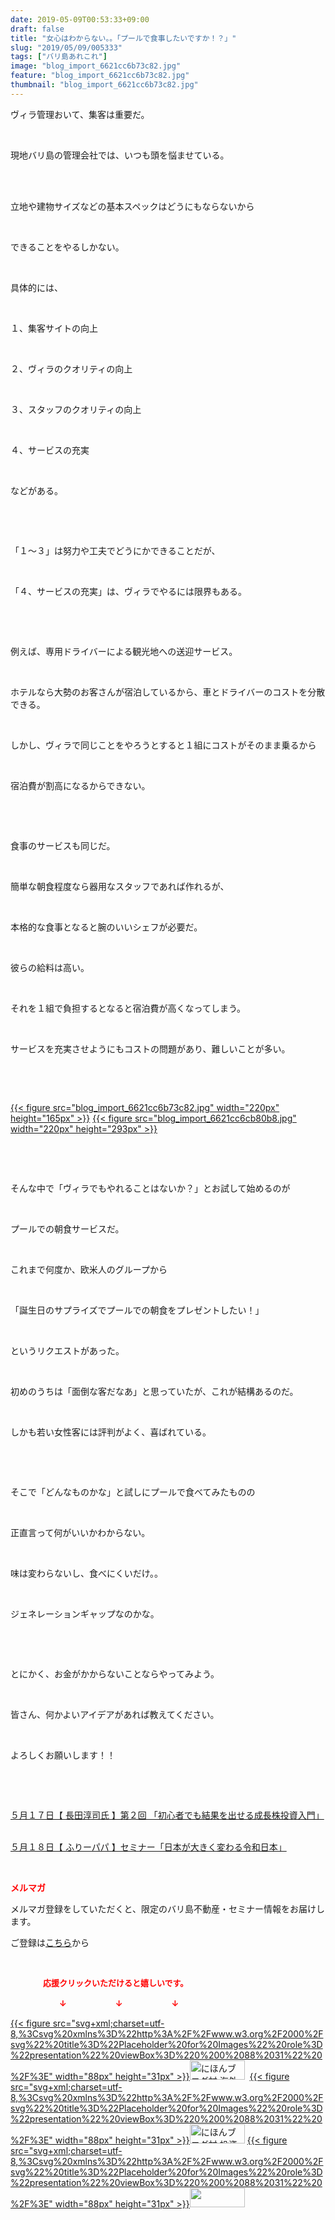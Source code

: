 ```yaml
---
date: 2019-05-09T00:53:33+09:00
draft: false
title: "女心はわからない。。「プールで食事したいですか！？」"
slug: "2019/05/09/005333"
tags: ["バリ島あれこれ"]
image: "blog_import_6621cc6b73c82.jpg"
feature: "blog_import_6621cc6b73c82.jpg"
thumbnail: "blog_import_6621cc6b73c82.jpg"
---
```

<p>ヴィラ管理おいて、集客は重要だ。</p><p> </p><p>現地バリ島の管理会社では、いつも頭を悩ませている。</p><p> </p><p><br/>立地や建物サイズなどの基本スペックはどうにもならないから</p><p> </p><p>できることをやるしかない。</p><p> </p><p>具体的には、</p><p> </p><p>１、集客サイトの向上</p><p> </p><p>２、ヴィラのクオリティの向上</p><p> </p><p>３、スタッフのクオリティの向上</p><p> </p><p>４、サービスの充実</p><p> </p><p>などがある。</p><p> </p><p> </p><p>「１～３」は努力や工夫でどうにかできることだが、</p><p> </p><p>「４、サービスの充実」は、ヴィラでやるには限界もある。</p><p> </p><p> </p><p>例えば、専用ドライバーによる観光地への送迎サービス。</p><p> </p><p>ホテルなら大勢のお客さんが宿泊しているから、車とドライバーのコストを分散できる。</p><p> </p><p>しかし、ヴィラで同じことをやろうとすると１組にコストがそのまま乗るから</p><p> </p><p>宿泊費が割高になるからできない。</p><p> </p><p> </p><p>食事のサービスも同じだ。</p><p> </p><p>簡単な朝食程度なら器用なスタッフであれば作れるが、</p><p> </p><p>本格的な食事となると腕のいいシェフが必要だ。</p><p> </p><p>彼らの給料は高い。</p><p> </p><p>それを１組で負担するとなると宿泊費が高くなってしまう。</p><p> </p><p>サービスを充実させようにもコストの問題があり、難しいことが多い。</p><p> </p><p> </p><p><a href="blog_import_6621cc6b73c82.jpg">{{< figure src="blog_import_6621cc6b73c82.jpg" width="220px" height="165px" >}}</a> <a href="blog_import_6621cc6cb80b8.jpg">{{< figure src="blog_import_6621cc6cb80b8.jpg" width="220px" height="293px" >}}</a></p><p> </p><p> </p><p>そんな中で「ヴィラでもやれることはないか？」とお試して始めるのが</p><p> </p><p>プールでの朝食サービスだ。</p><p> </p><p>これまで何度か、欧米人のグループから</p><p> </p><p>「誕生日のサプライズでプールでの朝食をプレゼントしたい！」</p><p> </p><p>というリクエストがあった。</p><p> </p><p>初めのうちは「面倒な客だなあ」と思っていたが、これが結構あるのだ。</p><p> </p><p>しかも若い女性客には評判がよく、喜ばれている。</p><p> </p><p> </p><p>そこで「どんなものかな」と試しにプールで食べてみたものの</p><p> </p><p>正直言って何がいいかわからない。</p><p> </p><p>味は変わらないし、食べにくいだけ。。</p><p> </p><p>ジェネレーションギャップなのかな。</p><p> </p><p> </p><p>とにかく、お金がかからないことならやってみよう。</p><p> </p><p>皆さん、何かよいアイデアがあれば教えてください。</p><p> </p><p>よろしくお願いします！！</p><p> </p><p> </p><p><a href="https://ameblo.jp/baliclub/entry-12458466781.html" target="_blank">５月１７日【 長田淳司氏 】第２回 「初心者でも結果を出せる成長株投資入門」</a></p><p><br/><a href="https://ameblo.jp/baliclub/entry-12458710368.html" target="_blank">５月１８日【 ふりーパパ 】セミナー「日本が大きく変わる令和日本」</a></p><p> </p><p><span style="font-weight: bold;"><span style="color: rgb(255, 0, 0);">メルマガ</span></span></p><p>メルマガ登録をしていただくと、限定のバリ島不動産・セミナー情報をお届けします。</p><p>ご登録は<a href="f9eeVI" target="_blank">こちら</a>から</p><p style="text-align: center;"> </p><p><font color="#ff0000" size="2"><strong>　　　　応援クリックいただけると嬉しいです。</strong></font></p><p><font color="#ff0000" size="2"><strong>　　　　　　↓　　　　　　↓　　　　　　↓</strong></font></p><p><a href="ranking.html?p_cid=01260127" id="&amp;blogmura_banner">{{< figure src="svg+xml;charset=utf-8,%3Csvg%20xmlns%3D%22http%3A%2F%2Fwww.w3.org%2F2000%2Fsvg%22%20title%3D%22Placeholder%20for%20Images%22%20role%3D%22presentation%22%20viewBox%3D%220%200%2088%2031%22%20%2F%3E" width="88px" height="31px" >}}<noscript><img alt="にほんブログ村 海外生活ブログ バリ島情報へ" border="0" height="31" src="//overseas.blogmura.com/bali/img/bali88_31.gif" width="88"></noscript></a>  <a href="ranking.html?p_cid=01260127" id="&amp;blogmura_banner">{{< figure src="svg+xml;charset=utf-8,%3Csvg%20xmlns%3D%22http%3A%2F%2Fwww.w3.org%2F2000%2Fsvg%22%20title%3D%22Placeholder%20for%20Images%22%20role%3D%22presentation%22%20viewBox%3D%220%200%2088%2031%22%20%2F%3E" width="88px" height="31px" >}}<noscript><img alt="にほんブログ村 投資ブログ 不動産投資へ" border="0" height="31" src="//investment.blogmura.com/hudousantoushi/img/hudousantoushi88_31.gif" width="88"></noscript></a> <a href="link.php?1804582" title="人気ブログランキングへ">{{< figure src="svg+xml;charset=utf-8,%3Csvg%20xmlns%3D%22http%3A%2F%2Fwww.w3.org%2F2000%2Fsvg%22%20title%3D%22Placeholder%20for%20Images%22%20role%3D%22presentation%22%20viewBox%3D%220%200%2088%2031%22%20%2F%3E" width="88px" height="31px" >}}<noscript><img border="0" height="31" src="https://blog.with2.net/img/banner/banner_22.gif" width="88"></noscript></a></p><p> </p>


